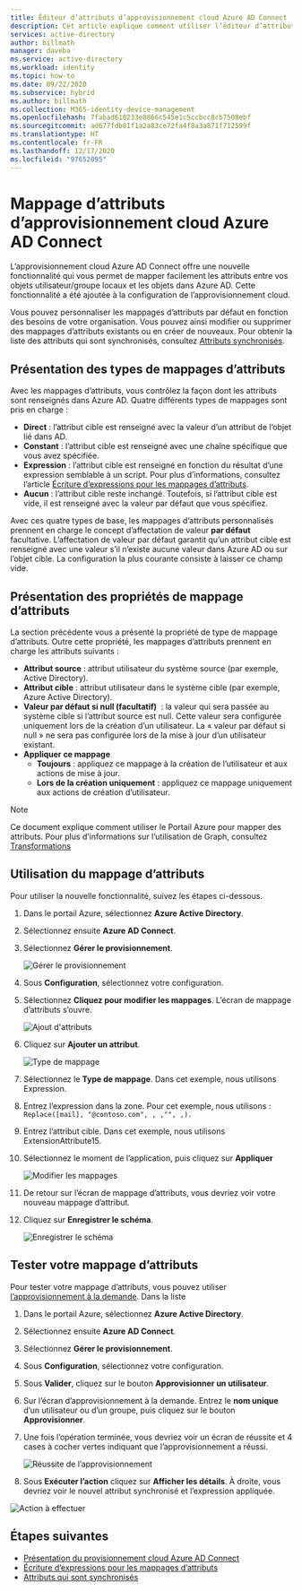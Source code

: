 ```yaml
---
title: Éditeur d’attributs d’approvisionnement cloud Azure AD Connect
description: Cet article explique comment utiliser l’éditeur d’attributs.
services: active-directory
author: billmath
manager: daveba
ms.service: active-directory
ms.workload: identity
ms.topic: how-to
ms.date: 09/22/2020
ms.subservice: hybrid
ms.author: billmath
ms.collection: M365-identity-device-management
ms.openlocfilehash: 7fabad618233e8866c545e1c5ccbcc8cb7508ebf
ms.sourcegitcommit: ad677fdb81f1a2a83ce72fa4f8a3a871f712599f
ms.translationtype: HT
ms.contentlocale: fr-FR
ms.lasthandoff: 12/17/2020
ms.locfileid: "97652095"
---
```

# <a name="azure-ad-connect-cloud-provisioning-attribute-mapping"></a>Mappage d’attributs d’approvisionnement cloud Azure AD Connect

L’approvisionnement cloud Azure AD Connect offre une nouvelle fonctionnalité qui vous permet de mapper facilement les attributs entre vos objets utilisateur/groupe locaux et les objets dans Azure AD.  Cette fonctionnalité a été ajoutée à la configuration de l’approvisionnement cloud.

Vous pouvez personnaliser les mappages d’attributs par défaut en fonction des besoins de votre organisation. Vous pouvez ainsi modifier ou supprimer des mappages d’attributs existants ou en créer de nouveaux.  Pour obtenir la liste des attributs qui sont synchronisés, consultez [Attributs synchronisés](../hybrid/reference-connect-sync-attributes-synchronized.md?context=azure%2factive-directory%2fcloud-provisioning%2fcontext%2fcp-context/hybrid/reference-connect-sync-attributes-synchronized.md).

## <a name="understanding-attribute-mapping-types"></a>Présentation des types de mappages d’attributs
Avec les mappages d’attributs, vous contrôlez la façon dont les attributs sont renseignés dans Azure AD.
Quatre différents types de mappages sont pris en charge :

- **Direct** : l’attribut cible est renseigné avec la valeur d’un attribut de l’objet lié dans AD.
- **Constant** : l’attribut cible est renseigné avec une chaîne spécifique que vous avez spécifiée.
- **Expression** : l’attribut cible est renseigné en fonction du résultat d’une expression semblable à un script.
  Pour plus d’informations, consultez l’article [Écriture d’expressions pour les mappages d’attributs](reference-expressions.md).
- **Aucun** : l’attribut cible reste inchangé. Toutefois, si l’attribut cible est vide, il est renseigné avec la valeur par défaut que vous spécifiez.

Avec ces quatre types de base, les mappages d’attributs personnalisés prennent en charge le concept d’affectation de valeur **par défaut** facultative. L’affectation de valeur par défaut garantit qu’un attribut cible est renseigné avec une valeur s’il n’existe aucune valeur dans Azure AD ou sur l’objet cible. La configuration la plus courante consiste à laisser ce champ vide.

## <a name="understanding-attribute-mapping-properties"></a>Présentation des propriétés de mappage d’attributs

La section précédente vous a présenté la propriété de type de mappage d’attributs.
Outre cette propriété, les mappages d’attributs prennent en charge les attributs suivants :

- **Attribut source** : attribut utilisateur du système source (par exemple, Active Directory).
- **Attribut cible** : attribut utilisateur dans le système cible (par exemple, Azure Active Directory).
- **Valeur par défaut si null (facultatif)**  : la valeur qui sera passée au système cible si l’attribut source est null. Cette valeur sera configurée uniquement lors de la création d’un utilisateur. La « valeur par défaut si null » ne sera pas configurée lors de la mise à jour d’un utilisateur existant.  
- **Appliquer ce mappage**
  - **Toujours** : appliquez ce mappage à la création de l’utilisateur et aux actions de mise à jour.
  - **Lors de la création uniquement** : appliquez ce mappage uniquement aux actions de création d’utilisateur.

> [!NOTE]
> Ce document explique comment utiliser le Portail Azure pour mapper des attributs.  Pour plus d’informations sur l’utilisation de Graph, consultez [Transformations](how-to-transformation.md)

## <a name="using-attribute-mapping"></a>Utilisation du mappage d’attributs

Pour utiliser la nouvelle fonctionnalité, suivez les étapes ci-dessous.

1.  Dans le portail Azure, sélectionnez **Azure Active Directory**.
2.  Sélectionnez ensuite **Azure AD Connect**.
3.  Sélectionnez **Gérer le provisionnement**.

    ![Gérer le provisionnement](media/how-to-configure/manage1.png)

4. Sous **Configuration**, sélectionnez votre configuration.
5. Sélectionnez **Cliquez pour modifier les mappages**.  L’écran de mappage d’attributs s’ouvre.

    ![Ajout d'attributs](media/how-to-attribute-mapping/mapping6.png)

6.  Cliquez sur **Ajouter un attribut**.

    ![Type de mappage](media/how-to-attribute-mapping/mapping1.png)

7. Sélectionnez le **Type de mappage**.  Dans cet exemple, nous utilisons Expression.
8.  Entrez l’expression dans la zone.  Pour cet exemple, nous utilisons : `Replace([mail], "@contoso.com", , ,"", ,).`
9.  Entrez l’attribut cible.  Dans cet exemple, nous utilisons ExtensionAttribute15.
10. Sélectionnez le moment de l’application, puis cliquez sur **Appliquer**

    ![Modifier les mappages](media/how-to-attribute-mapping/mapping2a.png)

11. De retour sur l’écran de mappage d’attributs, vous devriez voir votre nouveau mappage d’attribut.  
12. Cliquez sur **Enregistrer le schéma**.

    ![Enregistrer le schéma](media/how-to-attribute-mapping/mapping3.png)

## <a name="test-your-attribute-mapping"></a>Tester votre mappage d’attributs

Pour tester votre mappage d’attributs, vous pouvez utiliser [l’approvisionnement à la demande](how-to-on-demand-provision.md).  Dans la liste 

1. Dans le portail Azure, sélectionnez **Azure Active Directory**.
2. Sélectionnez ensuite **Azure AD Connect**.
3. Sélectionnez **Gérer le provisionnement**.
4. Sous **Configuration**, sélectionnez votre configuration.
5. Sous **Valider**, cliquez sur le bouton **Approvisionner un utilisateur**. 
6. Sur l’écran d’approvisionnement à la demande.  Entrez le **nom unique** d’un utilisateur ou d’un groupe, puis cliquez sur le bouton **Approvisionner**.  
7. Une fois l’opération terminée, vous devriez voir un écran de réussite et 4 cases à cocher vertes indiquant que l’approvisionnement a réussi.  

    ![Réussite de l’approvisionnement](media/how-to-attribute-mapping/mapping4.png)

8. Sous **Exécuter l’action** cliquez sur **Afficher les détails**.  À droite, vous devriez voir le nouvel attribut synchronisé et l’expression appliquée.

  ![Action à effectuer](media/how-to-attribute-mapping/mapping5.png)

## <a name="next-steps"></a>Étapes suivantes

- [Présentation du provisionnement cloud Azure AD Connect](what-is-cloud-provisioning.md)
- [Écriture d’expressions pour les mappages d’attributs](reference-expressions.md)
- [Attributs qui sont synchronisés](../hybrid/reference-connect-sync-attributes-synchronized.md?context=azure%2factive-directory%2fcloud-provisioning%2fcontext%2fcp-context/hybrid/reference-connect-sync-attributes-synchronized.md)